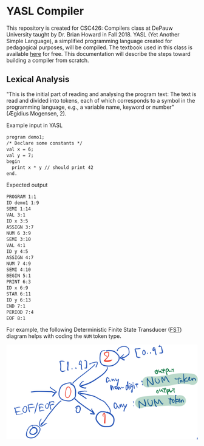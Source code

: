 # YASL Compiler
This repository is created for CSC426: Compilers class at DePauw University taught by Dr. Brian Howard in Fall 2018.
YASL (Yet Another Simple Language), a simplified programming language created for pedagogical purposes, will be compiled. The textbook used in this class is available [here](https://moodle.depauw.edu/pluginfile.php/326533/mod_resource/content/1/basics_of_compiler_design.pdf) for free. This documentation will describe the steps toward building a compiler from scratch.

## Lexical Analysis
"This is the initial part of reading and analysing the program text: The text is read and divided into tokens, each of which corresponds to a symbol in the programming language, e.g., a variable name, keyword or number" (Ægidius Mogensen, 2).

Example input in YASL
```
program demo1;
/* Declare some constants */
val x = 6;
val y = 7;
begin
  print x * y // should print 42
end.
```
Expected output
```
PROGRAM 1:1
ID demo1 1:9
SEMI 1:14
VAL 3:1
ID x 3:5
ASSIGN 3:7
NUM 6 3:9
SEMI 3:10
VAL 4:1
ID y 4:5
ASSIGN 4:7
NUM 7 4:9
SEMI 4:10
BEGIN 5:1
PRINT 6:3
ID x 6:9
STAR 6:11
ID y 6:13
END 7:1
PERIOD 7:4
EOF 8:1
```

For example, the following Deterministic Finite State Transducer ([FST](http://web.cs.ucdavis.edu/~rogaway/classes/120/spring13/eric-transducers.pdf)) diagram helps with coding the `NUM` token type.

![](https://github.com/ShutoAraki/YASL-Compiler/blob/master/doc/images/FST_num.png)
